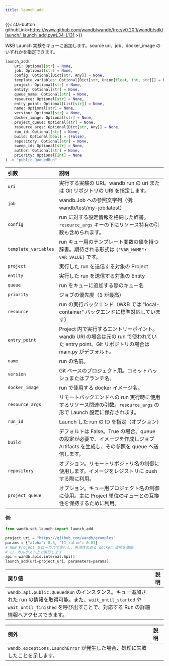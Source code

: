 ```yaml
---
title: launch_add
---
```


{{< cta-button githubLink=https://www.github.com/wandb/wandb/tree/v0.20.1/wandb/sdk/launch/_launch_add.py#L34-L131 >}}

W&B Launch 実験をキューに追加します。source uri、job、docker_image のいずれかを指定できます。

```python
launch_add(
    uri: Optional[str] = None,
    job: Optional[str] = None,
    config: Optional[Dict[str, Any]] = None,
    template_variables: Optional[Dict[str, Union[float, int, str]]] = None,
    project: Optional[str] = None,
    entity: Optional[str] = None,
    queue_name: Optional[str] = None,
    resource: Optional[str] = None,
    entry_point: Optional[List[str]] = None,
    name: Optional[str] = None,
    version: Optional[str] = None,
    docker_image: Optional[str] = None,
    project_queue: Optional[str] = None,
    resource_args: Optional[Dict[str, Any]] = None,
    run_id: Optional[str] = None,
    build: Optional[bool] = (False),
    repository: Optional[str] = None,
    sweep_id: Optional[str] = None,
    author: Optional[str] = None,
    priority: Optional[int] = None
) -> "public.QueuedRun"
```

| 引数 | 説明 |
| :--- | :--- |
|  `uri` |  実行する実験の URI。wandb run の uri または Git リポジトリの URI を指定します。 |
|  `job` |  wandb.Job への参照文字列（例: wandb/test/my-job:latest） |
|  `config` |  run に対する設定情報を格納した辞書。`resource_args` キーの下にリソース特有の引数も含められます。 |
|  `template_variables` |  run キュー用のテンプレート変数の値を持つ辞書。期待される形式は `{"VAR_NAME": VAR_VALUE}` です。 |
|  `project` |  実行した run を送信する対象の Project |
|  `entity` |  実行した run を送信する対象の Entity |
|  `queue` |  run をキューに追加する際のキュー名 |
|  `priority` |  ジョブの優先度（1 が最高） |
|  `resource` |  run の実行バックエンド（W&B では "local-container" バックエンドに標準対応しています） |
|  `entry_point` |  Project 内で実行するエントリーポイント。wandb URI の場合は元の run で使われていた entry point、Git リポジトリの場合は main.py がデフォルト。 |
|  `name` |  run の名前。 |
|  `version` |  Git ベースのプロジェクト用。コミットハッシュまたはブランチ名。 |
|  `docker_image` |  run で使用する docker イメージ名。 |
|  `resource_args` |  リモートバックエンドへの run 実行時に使用するリソース関連の引数。`resource_args` の形で Launch 設定に保存されます。 |
|  `run_id` |  Launch した run の ID を指定（オプション） |
|  `build` |  デフォルトは False。True の場合、queue の設定が必要で、イメージを作成しジョブ Artifacts を生成し、その参照を queue へ送信します。 |
|  `repository` |  オプション。リモートリポジトリ名の制御に使用します。イメージをレジストリに push する際に利用。 |
|  `project_queue` |  オプション。キュー用プロジェクト名の制御に使用。主に Project 単位のキューとの互換性を保持するために利用。 |

#### 例:

```python
from wandb.sdk.launch import launch_add

project_uri = "https://github.com/wandb/examples"
params = {"alpha": 0.5, "l1_ratio": 0.01}
# W&B Project をローカルで実行し、再現性のある docker 環境を構築
# ローカルホスト上で実行します
api = wandb.apis.internal.Api()
launch_add(uri=project_uri, parameters=params)
```

| 戻り値 | 説明 |
| :--- | :--- |
|  `wandb.api.public.QueuedRun` のインスタンス。キュー追加された run の情報を取得可能。また、`wait_until_started` や `wait_until_finished` を呼び出すことで、対応する Run の詳細情報へアクセスできます。 |

| 例外 | 説明 |
| :--- | :--- |
|  `wandb.exceptions.LaunchError` が発生した場合、処理に失敗したことを示します。 |